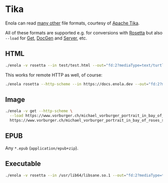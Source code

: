 <!--
    SPDX-License-Identifier: Apache-2.0

    Copyright 2024 The Enola <https://enola.dev> Authors

    Licensed under the Apache License, Version 2.0 (the "License");
    you may not use this file except in compliance with the License.
    You may obtain a copy of the License at

        https://www.apache.org/licenses/LICENSE-2.0

    Unless required by applicable law or agreed to in writing, software
    distributed under the License is distributed on an "AS IS" BASIS,
    WITHOUT WARRANTIES OR CONDITIONS OF ANY KIND, either express or implied.
    See the License for the specific language governing permissions and
    limitations under the License.
-->

# Tika

Enola can read [many other](https://tika.apache.org/3.0.0-BETA2/formats.html) file formats, courtesy of [Apache Tika](https://tika.apache.org).

All of these formats are supported e.g. for conversions with [Rosetta](../use/rosetta/index.md) but also `--load` for [Get](../use/get/index.md), [DocGen](../use/docgen/index.md) and [Server](../use/server/index.md), etc.

<!-- TODO Markdown?! With links, not just Metadata? -->

<!-- NB: The following commands are not run through ExecMD! Add to test-cli.bash... -->

## HTML

```bash
./enola -v rosetta --in test/test.html --out="fd:2?mediaType=text/turtle"
```

This works for remote HTTP as well, of course:

```bash
./enola rosetta --http-scheme --in https://docs.enola.dev --out="fd:2?mediaType=text/turtle"
```

## Image

```bash
./enola -v get --http-scheme \
  --load https://www.vorburger.ch/michael_vorburger_portrait_in_bay_of_roses_spain_with_bad_lighting.jpg \
  https://www.vorburger.ch/michael_vorburger_portrait_in_bay_of_roses_spain_with_bad_lighting.jpg
```

## EPUB

Any `*.epub` (`application/epub+zip`).

## Executable

```bash
./enola -v rosetta --in /usr/lib64/libsane.so.1 --out="fd:2?mediaType=text/turtle"
```
